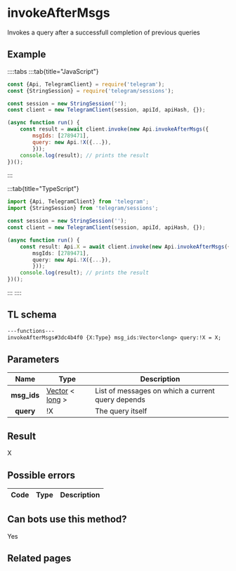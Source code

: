 # invokeAfterMsgs

Invokes a query after a successfull completion of previous queries

## Example

::::tabs
:::tab{title="JavaScript"}

```js
const {Api, TelegramClient} = require('telegram');
const {StringSession} = require('telegram/sessions');

const session = new StringSession('');
const client = new TelegramClient(session, apiId, apiHash, {});

(async function run() {
    const result = await client.invoke(new Api.invokeAfterMsgs({
		msgIds: [2789471],
		query: new Api.!X({...}),
		}));
    console.log(result); // prints the result
})();

```

:::

:::tab{title="TypeScript"}

```ts
import {Api, TelegramClient} from 'telegram';
import {StringSession} from 'telegram/sessions';

const session = new StringSession('');
const client = new TelegramClient(session, apiId, apiHash, {});

(async function run() {
    const result: Api.X = await client.invoke(new Api.invokeAfterMsgs({
		msgIds: [2789471],
		query: new Api.!X({...}),
		}));
    console.log(result); // prints the result
})();

```

:::
::::

## TL schema

```txt
---functions---
invokeAfterMsgs#3dc4b4f0 {X:Type} msg_ids:Vector<long> query:!X = X;
```

## Parameters

|    Name     | Type                                                                                                | Description                                       |
| :---------: | --------------------------------------------------------------------------------------------------- | ------------------------------------------------- |
| **msg_ids** | [Vector](https://core.telegram.org/type/Vector%20t) < [long](https://core.telegram.org/type/long) > | List of messages on which a current query depends |
|  **query**  | !X                                                                                                  | The query itself                                  |

## Result

X

## Possible errors

| Code | Type | Description |
| :--: | ---- | ----------- |

## Can bots use this method?

Yes

## Related pages
